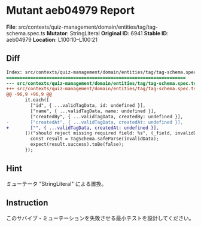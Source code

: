 # Mutant aeb04979 Report

**File**: src/contexts/quiz-management/domain/entities/tag/tag-schema.spec.ts
**Mutator**: StringLiteral
**Original ID**: 6941
**Stable ID**: aeb04979
**Location**: L100:10–L100:21

## Diff

```diff
Index: src/contexts/quiz-management/domain/entities/tag/tag-schema.spec.ts
===================================================================
--- src/contexts/quiz-management/domain/entities/tag/tag-schema.spec.ts	original
+++ src/contexts/quiz-management/domain/entities/tag/tag-schema.spec.ts	mutated #6941
@@ -96,9 +96,9 @@
       it.each([
         ["id", { ...validTagData, id: undefined }],
         ["name", { ...validTagData, name: undefined }],
         ["createdBy", { ...validTagData, createdBy: undefined }],
-        ["createdAt", { ...validTagData, createdAt: undefined }],
+        ["", { ...validTagData, createdAt: undefined }],
       ])("should reject missing required field: %s", (_field, invalidData) => {
         const result = TagSchema.safeParse(invalidData);
         expect(result.success).toBe(false);
       });
```

## Hint

ミューテータ "StringLiteral" による置換。

## Instruction

このサバイブ・ミューテーションを失敗させる最小テストを設計してください。

